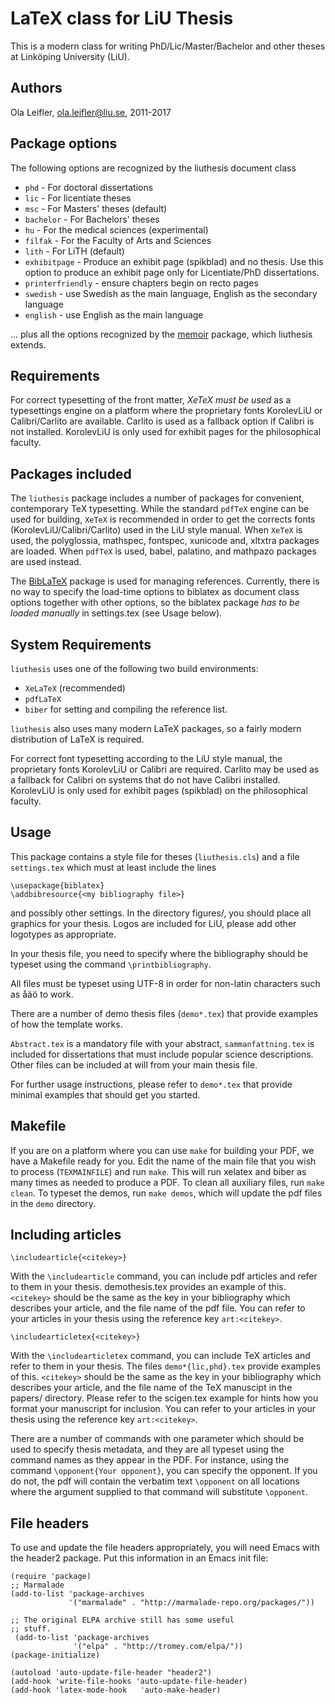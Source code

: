 # LaTeX class for LiU Thesis

This is a modern class for writing PhD/Lic/Master/Bachelor and other theses at
Linköping University (LiU).

## Authors

Ola Leifler, ola.leifler@liu.se, 2011-2017

## Package options

The following options are recognized by the liuthesis document class

- `phd` - For doctoral dissertations 
- `lic` - For licentiate theses
- `msc` - For Masters' theses (default)
- `bachelor` - For Bachelors' theses
- `hu`     - For the medical sciences (experimental)
- `filfak` - For the Faculty of Arts and Sciences
- `lith`   - For LiTH (default)
- `exhibitpage` - Produce an exhibit page (spikblad) and no thesis. Use
	      this option to produce an exhibit page only for Licentiate/PhD
	      dissertations.
- `printerfriendly` - ensure chapters begin on recto pages
- `swedish` - use Swedish as the main language, English as the secondary language
- `english` - use English as the main language

... plus all the options recognized by the
[memoir](https://www.ctan.org/pkg/memoir) package, which liuthesis extends.

## Requirements

For correct typesetting of the front matter, _XeTeX must be used_ as a
typesettings engine on a platform where the proprietary fonts
KorolevLiU or Calibri/Carlito are available. Carlito is used as a
fallback option if Calibri is not installed. KorolevLiU is only used
for exhibit pages for the philosophical faculty.

## Packages included

The `liuthesis` package includes a number of packages for convenient,
contemporary TeX typesetting. While the standard `pdfTeX` engine can be used for
building, `XeTeX` is recommended in order to get the corrects fonts
(KorolevLiU/Calibri/Carlito) used in the LiU style manual. When `XeTeX`
is used, the polyglossia, mathspec, fontspec, xunicode and, xltxtra packages are
loaded. When `pdfTeX` is used, babel, palatino, and mathpazo packages are used
instead.

The [BibLaTeX](https://www.ctan.org/pkg/biblatex) package is used for
managing references. Currently, there is no way to specify the
load-time options to biblatex as document class options together with
other options, so the biblatex package _has to be loaded manually_ in
settings.tex (see Usage below).

## System Requirements
`liuthesis` uses one of the following two build environments:
* `XeLaTeX` (recommended)
* `pdfLaTeX`
* `biber` for setting and compiling the reference list.

`liuthesis` also uses many modern LaTeX packages, so a fairly modern
distribution of LaTeX is required. 

For correct font typesetting according to the LiU style manual, the proprietary
fonts  KorolevLiU or Calibri are required. Carlito may be used as a
fallback for Calibri on systems that do not have Calibri
installed. KorolevLiU is only used for exhibit pages (spikblad) on the
philosophical faculty.

## Usage

This package contains a style file for theses (`liuthesis.cls`) and a file
`settings.tex` which must at least include the lines

```
\usepackage{biblatex}
\addbibresource{<my bibliography file>}
```

and possibly other settings. In the directory figures/, you should
place all graphics for your thesis. Logos are included for LiU,
please add other logotypes as appropriate.

In your thesis file, you need to specify where the bibliography
should be typeset using the command `\printbibliography`.

All files must be typeset using UTF-8 in order for non-latin characters such as
åäö to work.

There are a number of demo thesis files (`demo*.tex`) that provide
examples of how the template works.

`Abstract.tex` is a mandatory file with your abstract,
`sammanfattning.tex` is included for dissertations that must include
popular science descriptions. Other files can
be included at will from your main thesis file.

For further usage instructions, please refer to `demo*.tex` that
provide minimal examples that should get you started.

## Makefile

If you are on a platform where you can use `make` for building your PDF,
we have a Makefile ready for you. Edit the name of the main file that
you wish to process (`TEXMAINFILE`) and run `make`. This will run
xelatex and biber as many times as needed to produce a PDF. To clean
all auxiliary files, run `make clean`. To typeset the demos, run `make
demos`, which will update the pdf files in the `demo` directory.

## Including articles

```
\includearticle{<citekey>}
```

With the `\includearticle` command, you can include pdf articles and
refer to them in your thesis. demothesis.tex provides an example of
this. `<citekey>` should be the same as the key in your bibliography
which describes your article, and the file name of the pdf file. You
can refer to your articles in your thesis using the reference key
`art:<citekey>`.

```
\includearticletex{<citekey>}
```

With the `\includearticletex` command, you can include TeX articles
and refer to them in your thesis. The files `demo*{lic,phd}.tex` provide examples
of this. `<citekey>` should be the same as the key in your bibliography
which describes your article, and the file name of the TeX manuscipt
in the papers/ directory. Please refer to the scigen.tex example for
hints how you format your manuscript for inclusion. You can refer to
your articles in your thesis using the reference key `art:<citekey>`.

There are a number of commands with one parameter which should be used
to specify thesis metadata, and they are all typeset using the command
names as they appear in the PDF. For instance, using the command
`\opponent{Your opponent}`, you can specify the opponent. If you do not,
the pdf will contain the verbatim text `\opponent` on all locations
where the argument supplied to that command will substitute
`\opponent`.

## File headers

To use and update the file headers appropriately, you will need Emacs
with the header2 package. Put this information in an Emacs init file:

```
(require 'package)
;; Marmalade
(add-to-list 'package-archives
             '("marmalade" . "http://marmalade-repo.org/packages/"))

;; The original ELPA archive still has some useful
;; stuff.
 (add-to-list 'package-archives
              '("elpa" . "http://tromey.com/elpa/"))
(package-initialize)

(autoload 'auto-update-file-header "header2")
(add-hook 'write-file-hooks 'auto-update-file-header)
(add-hook 'latex-mode-hook   'auto-make-header)
```
